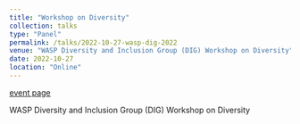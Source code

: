 ```yaml
---
title: "Workshop on Diversity"
collection: talks
type: "Panel"
permalink: /talks/2022-10-27-wasp-dig-2022
venue: "WASP Diversity and Inclusion Group (DIG) Workshop on Diversity"
date: 2022-10-27
location: "Online"
---
```


[event page](https://internal.wasp-sweden.org/2022/10/18/welcome-to-a-workshop-on-diversity-october-27th/)

WASP Diversity and Inclusion Group (DIG) Workshop on Diversity 
